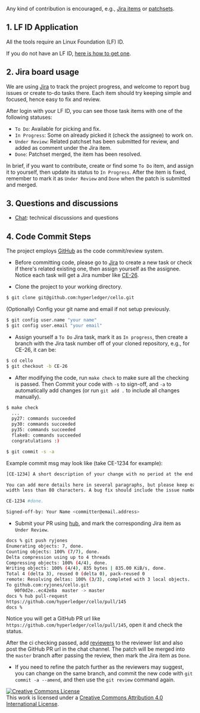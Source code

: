 [//]: # "SPDX-License-Identifier: CC-BY-4.0"

Any kind of contribution is encouraged, e.g., [Jira items](https://jira.hyperledger.org/projects/CE/issues) or [patchsets](https://github.com/hyperledger/cello).

## 1. LF ID Application

All the tools require an Linux Foundation (LF) ID.

If you do not have an LF ID, [here is how to get one](https://wiki.hyperledger.org/display/CA/Setting+up+an+LFID).

## 2. Jira board usage

We are using [Jira](https://jira.hyperledger.org/projects/CE) to track the project progress, and welcome to report bug issues or create to-do tasks there. Each item should try keeping simple and focused, hence easy to fix and review.

After login with your LF ID, you can see those task items with one of the following statuses:

* `To Do`: Available for picking and fix.
* `In Progress`: Some on already picked it (check the assignee) to work on.
* `Under Review`: Related patchset has been submitted for review, and added as comment under the Jira item.
* `Done`: Patchset merged, the item has been resolved.

In brief, if you want to contribute, create or find some `To Do` item, and assign it to yourself, then update its status to `In Progress`. After the item is fixed, remember to mark it as `Under Review` and `Done` when the patch is submitted and merged.

## 3. Questions and discussions

* [Chat](https://discord.gg/hyperledger): technical discussions and questions

## 4. Code Commit Steps

The project employs [GitHub](https://github.com/hyperledger/cello) as the code commit/review system.

* Before committing code, please go to [Jira](https://jira.hyperledger.org/projects/CE) to create a new task or check if there's related existing one, then assign yourself as the assignee. Notice each task will get a Jira number like [CE-26](https://jira.hyperledger.org/browse/CE-26).

* Clone the project to your working directory.

```bash
$ git clone git@github.com:hyperledger/cello.git
```

(Optionally) Config your git name and email if not setup previously.

```bash
$ git config user.name "your name"
$ git config user.email "your email"
```

* Assign yourself a `To Do` Jira task, mark it as `In progress`, then create a branch with the Jira task number off of your cloned repository, e.g., for CE-26, it can be:

```bash
$ cd cello
$ git checkout -b CE-26
```

* After modifying the code, run `make check` to make sure all the checking is passed. Then Commit your code with `-s` to sign-off, and `-a` to automatically add changes (or run `git add .` to include all changes manually).

```bash
$ make check
  ...
  py27: commands succeeded
  py30: commands succeeded
  py35: commands succeeded
  flake8: commands succeeded
  congratulations :)

$ git commit -s -a
```

Example commit msg may look like (take CE-1234 for example):

```bash
[CE-1234] A short description of your change with no period at the end

You can add more details here in several paragraphs, but please keep each line
width less than 80 characters. A bug fix should include the issue number.

CE-1234 #done.

Signed-off-by: Your Name <committer@email.address>
```

* Submit your PR using [hub](https://github.com/github/hub/), and mark the
  corresponding Jira item as `Under Review`.

```bash
docs % git push ryjones
Enumerating objects: 7, done.
Counting objects: 100% (7/7), done.
Delta compression using up to 4 threads
Compressing objects: 100% (4/4), done.
Writing objects: 100% (4/4), 835 bytes | 835.00 KiB/s, done.
Total 4 (delta 3), reused 0 (delta 0), pack-reused 0
remote: Resolving deltas: 100% (3/3), completed with 3 local objects.
To github.com:ryjones/cello.git
   90f0d2e..ec42e8a  master -> master
docs % hub pull-request
https://github.com/hyperledger/cello/pull/145
docs %
```

Notice you will get a GitHub PR url like `https://github.com/hyperledger/cello/pull/145`, open it and check the status.

After the ci checking passed, add [reviewers](https://wiki.hyperledger.org/projects/cello#contributors) to the reviewer list and also post the GitHub PR url in the chat channel. The patch will be merged into the `master` branch after passing the review, then mark the Jira item as `Done`.

* If you need to refine the patch further as the reviewers may suggest, you can change on the same branch, and commit the new code with `git commit -a --amend`, and then use the `git review` command again.

<a rel="license" href="http://creativecommons.org/licenses/by/4.0/"><img alt="Creative Commons License" style="border-width:0" src="https://i.creativecommons.org/l/by/4.0/88x31.png" /></a><br />This work is licensed under a <a rel="license" href="http://creativecommons.org/licenses/by/4.0/">Creative Commons Attribution 4.0 International License</a>.
